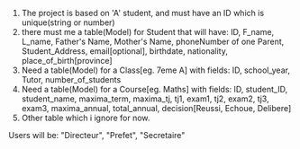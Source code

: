 1. The project is based on 'A' student, and must have an ID which is unique(string or number)
2. there must me a table(Model) for Student that will have: ID, F_name, L_name, Father's Name, Mother's Name, phoneNumber of one Parent, Student_Address, email[optional], birthdate, nationality, place_of_birth[province]
3. Need a table(Model) for a Class[eg. 7eme A] with fields: ID, school_year, Tutor, number_of_students
4. Need a table(Model) for a Course[eg. Maths] with fields: ID, student_ID, student_name, maxima_term, maxima_tj, tj1, exam1, tj2, exam2, tj3, exam3, maxima_annual, total_annual, decision[Reussi, Echoue, Delibere]
5. Other table which i ignore for now.

Users will be: "Directeur", "Prefet", "Secretaire"
